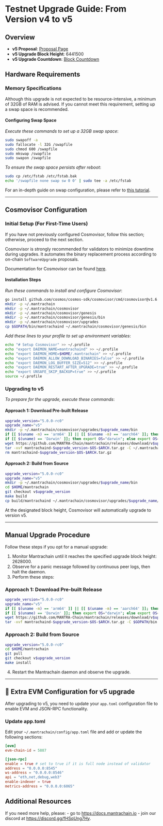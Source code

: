 # Testnet Upgrade Guide: From Version v4 to v5

## Overview

- **v5 Proposal**: [Proposal Page](https://www.mintscan.io/mantra-testnet/proposals/23)
- **v5 Upgrade Block Height**: 6441500
- **v5 Upgrade Countdown**: [Block Countdown](https://www.mintscan.io/mantra-testnet/block/6441500)

## Hardware Requirements

### Memory Specifications

Although this upgrade is not expected to be resource-intensive, a minimum of 32GB of RAM is advised. If you cannot meet this requirement, setting up a swap space is recommended.

#### Configuring Swap Space

_Execute these commands to set up a 32GB swap space_:

```sh
sudo swapoff -a
sudo fallocate -l 32G /swapfile
sudo chmod 600 /swapfile
sudo mkswap /swapfile
sudo swapon /swapfile
```

_To ensure the swap space persists after reboot_:

```sh
sudo cp /etc/fstab /etc/fstab.bak
echo '/swapfile none swap sw 0 0' | sudo tee -a /etc/fstab
```

For an in-depth guide on swap configuration, please refer to [this tutorial](https://www.digitalocean.com/community/tutorials/how-to-add-swap-space-on-ubuntu-20-04).

---

## Cosmovisor Configuration

### Initial Setup (For First-Time Users)

If you have not previously configured Cosmovisor, follow this section; otherwise, proceed to the next section.

Cosmovisor is strongly recommended for validators to minimize downtime during upgrades. It automates the binary replacement process according to on-chain `SoftwareUpgrade` proposals.

Documentation for Cosmovisor can be found [here](https://docs.cosmos.network/main/tooling/cosmovisor).

#### Installation Steps

_Run these commands to install and configure Cosmovisor_:


```sh
go install github.com/cosmos/cosmos-sdk/cosmovisor/cmd/cosmovisor@v1.6.0
mkdir -p ~/.mantrachain
mkdir -p ~/.mantrachain/cosmovisor
mkdir -p ~/.mantrachain/cosmovisor/genesis
mkdir -p ~/.mantrachain/cosmovisor/genesis/bin
mkdir -p ~/.mantrachain/cosmovisor/upgrades
cp $GOPATH/bin/mantrachaind ~/.mantrachain/cosmovisor/genesis/bin
```

_Add these lines to your profile to set up environment variables_:

```sh
echo "# Setup Cosmovisor" >> ~/.profile
echo "export DAEMON_NAME=mantrachaind" >> ~/.profile
echo "export DAEMON_HOME=$HOME/.mantrachain" >> ~/.profile
echo "export DAEMON_ALLOW_DOWNLOAD_BINARIES=false" >> ~/.profile
echo "export DAEMON_LOG_BUFFER_SIZE=512" >> ~/.profile
echo "export DAEMON_RESTART_AFTER_UPGRADE=true" >> ~/.profile
echo "export UNSAFE_SKIP_BACKUP=true" >> ~/.profile
source ~/.profile
```

### Upgrading to v5

_To prepare for the upgrade, execute these commands_:

#### Approach 1: Download Pre-built Release

```sh
upgrade_version="5.0.0-rc0"
upgrade_name="v5"
mkdir -p ~/.mantrachain/cosmovisor/upgrades/$upgrade_name/bin
if [[ $(uname -m) == 'arm64' ]] || [[ $(uname -m) == 'aarch64' ]]; then export ARCH="arm64"; else export ARCH="amd64"; fi
if [[ $(uname) == 'Darwin' ]]; then export OS="darwin"; else export OS="linux"; fi
wget https://github.com/MANTRA-Chain/mantrachain/releases/download/v$upgrade_version/mantrachaind-$upgrade_version-$OS-$ARCH.tar.gz
tar -xvf mantrachaind-$upgrade_version-$OS-$ARCH.tar.gz -C ~/.mantrachain/cosmovisor/upgrades/$upgrade_name/bin
rm mantrachaind-$upgrade_version-$OS-$ARCH.tar.gz
```

#### Approach 2: Build from Source

```sh
upgrade_version="5.0.0-rc0"
upgrade_name="v5"
mkdir -p ~/.mantrachain/cosmovisor/upgrades/$upgrade_name/bin
cd $HOME/mantrachain
git checkout v$upgrade_version
make build
cp build/mantrachaind ~/.mantrachain/cosmovisor/upgrades/$upgrade_name/bin
```

At the designated block height, Cosmovisor will automatically upgrade to version v5.

---

## Manual Upgrade Procedure

Follow these steps if you opt for a manual upgrade:

1. Monitor Mantrachain until it reaches the specified upgrade block height: 2628000.
2. Observe for a panic message followed by continuous peer logs, then halt the daemon.
3. Perform these steps:

### Approach 1: Download Pre-built Release

```sh
upgrade_version="5.0.0-rc0"
upgrade_name="v5"
if [[ $(uname -m) == 'arm64' ]] || [[ $(uname -m) == 'aarch64' ]]; then export ARCH="arm64"; else export ARCH="amd64"; fi
if [[ $(uname) == 'Darwin' ]]; then export OS="darwin"; else export OS="linux"; fi
wget https://github.com/MANTRA-Chain/mantrachain/releases/download/v$upgrade_version/mantrachaind-$upgrade_version-$OS-$ARCH.tar.gz
tar -xvf mantrachaind-$upgrade_version-$OS-$ARCH.tar.gz -C $GOPATH/bin
```

### Approach 2: Build from Source

```sh
upgrade_version="5.0.0-rc0"
cd $HOME/mantrachain
git pull
git checkout v$upgrade_version
make install
```

4. Restart the Mantrachain daemon and observe the upgrade.

---

## 🚨 Extra EVM Configuration for v5 upgrade

After upgrading to v5, you need to update your `app.toml` configuration file to enable EVM and JSON-RPC functionality.

### Update app.toml

Edit your `~/.mantrachain/config/app.toml` file and add or update the following sections:

```toml
[evm]
evm-chain-id = 5887

[json-rpc]
enable = true # set to true if it is full node instead of validator
address = "0.0.0.0:8545"
ws-address = "0.0.0.0:8546"
api = "eth,net,debug,web3"
enable-indexer = true
metrics-address = "0.0.0.0:6065"
```

## Additional Resources

If you need more help, please:
    - go to <https://docs.mantrachain.io>
    - join our discord at <https://discord.gg/fHSqUng7Hy>.

